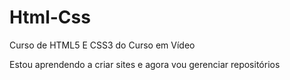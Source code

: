 # Html-Css
 Curso de HTML5 E CSS3 do Curso em Vídeo 

Estou aprendendo a criar sites e agora vou gerenciar repositórios